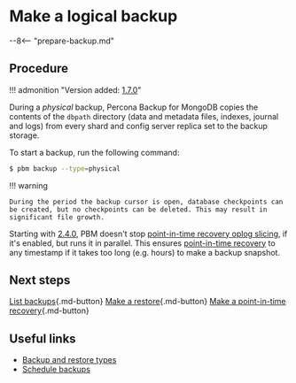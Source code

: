 # Make a logical backup

--8<-- "prepare-backup.md"

## Procedure

!!! admonition "Version added: [1.7.0](../release-notes/1.7.0.md)" 

During a *physical* backup, Percona Backup for MongoDB  copies the contents of the `dbpath` directory (data and metadata files, indexes, journal and logs) from every shard and config server replica set to the backup storage. 

To start a backup, run the following command:

```{.bash data-prompt="$"}
$ pbm backup --type=physical
```
     
!!! warning 

    During the period the backup cursor is open, database checkpoints can be created, but no checkpoints can be deleted. This may result in significant file growth.
    
Starting with [2.4.0](../release-notes/2.4.0.md), PBM doesn't stop [point-in-time recovery oplog slicing](../features/point-in-time-recovery.md#oplog-slicing), if it's enabled, but runs it in parallel. This ensures [point-in-time recovery](pitr-tutorial.md) to any timestamp if it takes too long (e.g. hours) to make a backup snapshot.

## Next steps

[List backups](../usage/list-backup.md){.md-button}
[Make a restore](restore-physical.md){.md-button}
[Make a point-in-time recovery](pitr-physical.md){.md-button}

## Useful links

* [Backup and restore types](../features/backup-types.md)
* [Schedule backups](../usage/schedule-backup.md)

